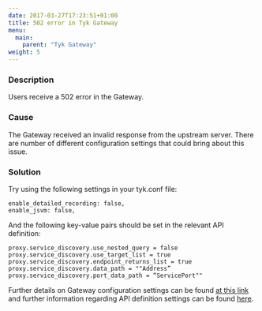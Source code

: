 ```yaml
---
date: 2017-03-27T17:23:51+01:00
title: 502 error in Tyk Gateway
menu:
  main:
    parent: "Tyk Gateway"
weight: 5 
---
```


### Description

Users receive a 502 error in the Gateway.

### Cause

The Gateway received an invalid response from the upstream server. There are number of different configuration settings that could bring about this issue.

### Solution

Try using the following settings in your tyk.conf file:

    enable_detailed_recording: false, 
    enable_jsvm: false,
    

And the following key-value pairs should be set in the relevant API definition:

    proxy.service_discovery.use_nested_query = false
    proxy.service_discovery.use_target_list = true
    proxy.service_discovery.endpoint_returns_list = true
    proxy.service_discovery.data_path = ""Address”
    proxy.service_discovery.port_data_path = “ServicePort""
    

Further details on Gateway configuration settings can be found [at this link][1] and further information regarding API definition settings can be found [here][2].

 [1]: /configure/tyk-gateway-configuration-options/
 [2]: /tyk-rest-api/api-definition-object-details/